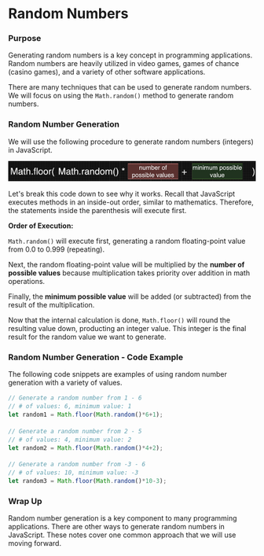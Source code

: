 # Random Numbers

### Purpose

Generating random numbers is a key concept in programming applications. Random numbers are heavily utilized in video games, games of chance (casino games), and a variety of other software applications. 

There are many techniques that can be used to generate random numbers. We will focus on using the ```Math.random()``` method to generate random numbers. 

### Random Number Generation 

We will use the following procedure to generate random numbers (integers) in JavaScript. 

![Random Number Image](../Images/RandomNumberTemplate.png)

Let's break this code down to see why it works. Recall that JavaScript executes methods in an inside-out order, similar to mathematics. Therefore, the statements inside the parenthesis will execute first. 

**Order of Execution:**

```Math.random()``` will execute first, generating a random floating-point value from 0.0 to 0.999 (repeating). 

Next, the random floating-point value will be multiplied by the **number of possible values** because multiplication takes priority over addition in math operations. 

Finally, the **minimum possible value** will be added (or subtracted) from the result of the multiplication. 

Now that the internal calculation is done, ```Math.floor()``` will round the resulting value down, producting an integer value. This integer is the final result for the random value we want to generate.


### Random Number Generation - Code Example

The following code snippets are examples of using random number generation with a variety of values. 

```javascript
// Generate a random number from 1 - 6
// # of values: 6, minimum value: 1
let random1 = Math.floor(Math.random()*6+1);

// Generate a random number from 2 - 5
// # of values: 4, minimum value: 2
let random2 = Math.floor(Math.random()*4+2);

// Generate a random number from -3 - 6
// # of values: 10, minimum value: -3
let random3 = Math.floor(Math.random()*10-3);
```

### Wrap Up

Random number generation is a key component to many programming applications. There are other ways to generate random numbers in JavaScript. These notes cover one common approach that we will use moving forward.

